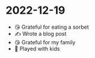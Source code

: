# 2022-12-19

* 😘 Grateful for eating a sorbet
* ✍️ Wrote a blog post
* 😘 Grateful for my family
* 🛝 Played with kids

